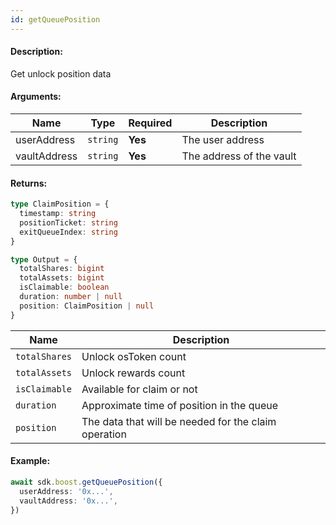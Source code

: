 ```yaml
---
id: getQueuePosition
---
```


#### Description:

Get unlock position data

#### Arguments:

| Name         | Type     | Required | Description              |
|--------------|----------|----------|--------------------------|
| userAddress  | `string` | **Yes**  | The user address         | 
| vaultAddress | `string` | **Yes**  | The address of the vault | 

#### Returns:

```ts
type ClaimPosition = {
  timestamp: string
  positionTicket: string
  exitQueueIndex: string
}

type Output = {
  totalShares: bigint
  totalAssets: bigint
  isClaimable: boolean
  duration: number | null
  position: ClaimPosition | null
}
```

| Name             | Description                                          |
|------------------|------------------------------------------------------|
| `totalShares`    | Unlock osToken count |
| `totalAssets`    | Unlock rewards count |
| `isClaimable`    | Available for claim or not |
| `duration`       | Approximate time of position in the queue |
| `position`       | The data that will be needed for the claim operation |

#### Example:

```ts
await sdk.boost.getQueuePosition({
  userAddress: '0x...',
  vaultAddress: '0x...',
})
```
